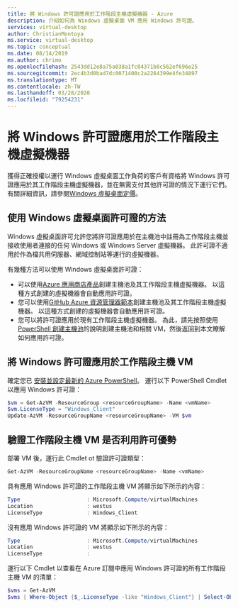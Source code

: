 ```yaml
---
title: 將 Windows 許可證應用於工作階段主機虛擬機器 - Azure
description: 介紹如何為 Windows 虛擬桌面 VM 應用 Windows 許可證。
services: virtual-desktop
author: ChristianMontoya
ms.service: virtual-desktop
ms.topic: conceptual
ms.date: 08/14/2019
ms.author: chrimo
ms.openlocfilehash: 2543dd12e8a75a038a1fc04371b8c562ef696e25
ms.sourcegitcommit: 2ec4b3d0bad7dc0071400c2a2264399e4fe34897
ms.translationtype: MT
ms.contentlocale: zh-TW
ms.lasthandoff: 03/28/2020
ms.locfileid: "79254231"
---
```

# <a name="apply-windows-license-to-session-host-virtual-machines"></a>將 Windows 許可證應用於工作階段主機虛擬機器

獲得正確授權以運行 Windows 虛擬桌面工作負荷的客戶有資格將 Windows 許可證應用於其工作階段主機虛擬機器，並在無需支付其他許可證的情況下運行它們。 有關詳細資訊，請參閱[Windows 虛擬桌面定價](https://azure.microsoft.com/pricing/details/virtual-desktop/)。

## <a name="ways-to-use-your-windows-virtual-desktop-license"></a>使用 Windows 虛擬桌面許可證的方法
Windows 虛擬桌面許可允許您將許可證應用於在主機池中註冊為工作階段主機並接收使用者連接的任何 Windows 或 Windows Server 虛擬機器。 此許可證不適用於作為檔共用伺服器、網域控制站等運行的虛擬機器。

有幾種方法可以使用 Windows 虛擬桌面許可證：
- 可以使用[Azure 應用商店產品](./create-host-pools-azure-marketplace.md)創建主機池及其工作階段主機虛擬機器。 以這種方式創建的虛擬機器會自動應用許可證。
- 您可以使用[GitHub Azure 資源管理器範本](./create-host-pools-arm-template.md)創建主機池及其工作階段主機虛擬機器。 以這種方式創建的虛擬機器會自動應用許可證。
- 您可以將許可證應用於現有工作階段主機虛擬機器。 為此，請先按照使用[PowerShell 創建主機池](./create-host-pools-powershell.md)的說明創建主機池和相關 VM，然後返回到本文瞭解如何應用許可證。

## <a name="apply-a-windows-license-to-a-session-host-vm"></a>將 Windows 許可證應用於工作階段主機 VM
確定您已 [安裝並設定最新的 Azure PowerShell](/powershell/azure/overview)。 運行以下 PowerShell Cmdlet 以應用 Windows 許可證：

```powershell
$vm = Get-AzVM -ResourceGroup <resourceGroupName> -Name <vmName>
$vm.LicenseType = "Windows_Client"
Update-AzVM -ResourceGroupName <resourceGroupName> -VM $vm
```

## <a name="verify-your-session-host-vm-is-utilizing-the-licensing-benefit"></a>驗證工作階段主機 VM 是否利用許可優勢
部署 VM 後，運行此 Cmdlet ot 驗證許可證類型：
```powershell
Get-AzVM -ResourceGroupName <resourceGroupName> -Name <vmName>
```

具有應用 Windows 許可證的工作階段主機 VM 將顯示如下所示的內容：

```powershell
Type                     : Microsoft.Compute/virtualMachines
Location                 : westus
LicenseType              : Windows_Client
```

沒有應用 Windows 許可證的 VM 將顯示如下所示的內容：

```powershell
Type                     : Microsoft.Compute/virtualMachines
Location                 : westus
LicenseType              :
```

運行以下 Cmdlet 以查看在 Azure 訂閱中應用 Windows 許可證的所有工作階段主機 VM 的清單：

```powershell
$vms = Get-AzVM
$vms | Where-Object {$_.LicenseType -like "Windows_Client"} | Select-Object ResourceGroupName, Name, LicenseType
```
